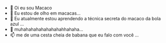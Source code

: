 - 👋 Oi eu sou Macaco
- 👀 Eu estou de olho em macacas...
- 🌱 Eu atualmente estou aprendendo a técnica secreta do macaco da bola azul ...
- 💞️ muhahahahahahahahahhahaha...
- 📫 me de uma cesta cheia de babana que eu falo com você ...

<!---
BrunoAlvesCorrea/BrunoAlvesCorrea is a ✨ special ✨ repository because its `README.md` (this file) appears on your GitHub profile.
You can click the Preview link to take a look at your changes.
--->
